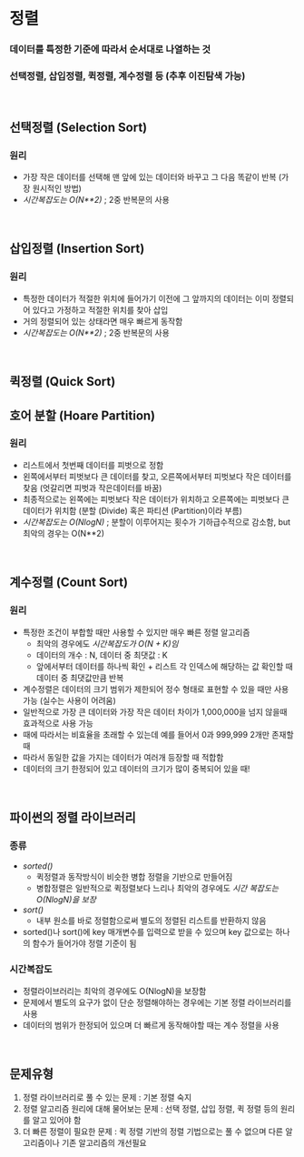 # 정렬
### 데이터를 특정한 기준에 따라서 순서대로 나열하는 것
### 선택정렬, 삽입정렬, 퀵정렬, 계수정렬 등 (추후 이진탐색 가능)

</br>

## 선택정렬 (Selection Sort)
### 원리
- 가장 작은 데이터를 선택해 맨 앞에 있는 데이터와 바꾸고 그 다음 똑같이 반복 (가장 원시적인 방법)
- *시간복잡도는 O(N**2)* ; 2중 반복문의 사용

</br>

## 삽입정렬 (Insertion Sort)
### 원리
- 특정한 데이터가 적절한 위치에 들어가기 이전에 그 앞까지의 데이터는 이미 정렬되어 있다고 가정하고 적절한 위치를 찾아 삽입
- 거의 정렬되어 있는 상태라면 매우 빠르게 동작함
- *시간복잡도는 O(N**2)* ; 2중 반복문의 사용

</br>

## 퀵정렬 (Quick Sort)
## 호어 분할 (Hoare Partition)
### 원리 
- 리스트에서 첫번째 데이터를 피벗으로 정함
- 왼쪽에서부터 피벗보다 큰 데이터를 찾고, 오른쪽에서부터 피벗보다 작은 데이터를 찾음 (엇갈리면 피벗과 작은데이터를 바꿈)
- 최종적으로는 왼쪽에는 피벗보다 작은 데이터가 위치하고 오른쪽에는 피벗보다 큰 데이터가 위치함 (분할 (Divide) 혹은 파티션 (Partition)이라 부름)
- *시간복잡도는 O(NlogN)* ; 분할이 이루어지는 횟수가 기하급수적으로 감소함, but 최악의 경우는 O(N**2)

</br>

## 계수정렬 (Count Sort)
### 원리 
- 특정한 조건이 부합할 때만 사용할 수 있지만 매우 빠른 정렬 알고리즘
    - 최악의 경우에도 *시간복잡도가 O(N + K)임*
    - 데이터의 개수 : N, 데이터 중 최댓값 : K
    - 앞에서부터 데이터를 하나씩 확인 + 리스트 각 인덱스에 해당하는 값 확인할 때 데이터 중 최댓값만큼 반복
- 계수정렬은 데이터의 크기 범위가 제한되어 정수 형태로 표현할 수 있을 때만 사용 가능 (실수는 사용이 어려움)
- 일반적으로 가장 큰 데이터와 가장 작은 데이터 차이가 1,000,000을 넘지 않을때 효과적으로 사용 가능
- 때에 따라서는 비효율을 초래할 수 있는데 예를 들어서 0과 999,999 2개만 존재할 때
- 따라서 동일한 값을 가지는 데이터가 여러개 등장할 때 적합함
- 데이터의 크기 한정되어 있고 데이터의 크기가 많이 중복되어 있을 때!

</br>

## 파이썬의 정렬 라이브러리
### 종류
- *sorted()*
    - 퀵정렬과 동작방식이 비슷한 병합 정렬을 기반으로 만들어짐
    - 병합정렬은 일반적으로 퀵정렬보다 느리나 최악의 경우에도 *시간 복잡도는 O(NlogN)을 보장*
- *sort()*
    - 내부 원소를 바로 정렬함으로써 별도의 정렬된 리스트를 반환하지 않음
- sorted()나 sort()에 key 매개변수를 입력으로 받을 수 있으며 key 값으로는 하나의 함수가 들어가야 정렬 기준이 됨

### 시간복잡도
- 정렬라이브러리는 최악의 경우에도 O(NlogN)을 보장함
- 문제에서 별도의 요구가 없이 단순 정렬해야하는 경우에는 기본 정렬 라이브러리를 사용
- 데이터의 범위가 한정되어 있으며 더 빠르게 동작해야할 때는 계수 정렬을 사용

</br>

## 문제유형
1. 정렬 라이브러리로 풀 수 있는 문제 : 기본 정렬 숙지
2. 정렬 알고리즘 원리에 대해 물어보는 문제 : 선택 정렬, 삽입 정렬, 퀵 정렬 등의 원리를 알고 있어야 함
3. 더 빠른 정렬이 필요한 문제 : 퀵 정렬 기반의 정렬 기법으로는 풀 수 없으며 다른 알고리즘이나 기존 알고리즘의 개선필요